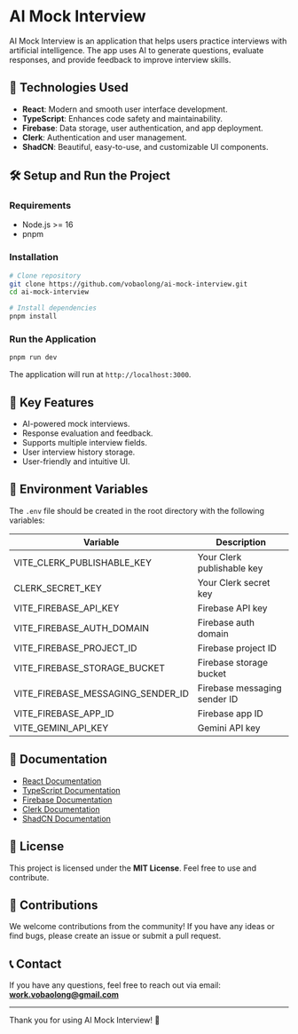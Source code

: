 # AI Mock Interview

AI Mock Interview is an application that helps users practice interviews with artificial intelligence. The app uses AI to generate questions, evaluate responses, and provide feedback to improve interview skills.

## 🚀 Technologies Used
- **React**: Modern and smooth user interface development.
- **TypeScript**: Enhances code safety and maintainability.
- **Firebase**: Data storage, user authentication, and app deployment.
- **Clerk**: Authentication and user management.
- **ShadCN**: Beautiful, easy-to-use, and customizable UI components.

## 🛠 Setup and Run the Project

### Requirements
- Node.js >= 16
- pnpm

### Installation
```bash
# Clone repository
git clone https://github.com/vobaolong/ai-mock-interview.git
cd ai-mock-interview

# Install dependencies
pnpm install
```

### Run the Application
```bash
pnpm run dev
```

The application will run at `http://localhost:3000`.

## 📌 Key Features
- AI-powered mock interviews.
- Response evaluation and feedback.
- Supports multiple interview fields.
- User interview history storage.
- User-friendly and intuitive UI.

## 🔧 Environment Variables
The `.env` file should be created in the root directory with the following variables:

| Variable                         | Description                    |
|----------------------------------|--------------------------------|
| VITE_CLERK_PUBLISHABLE_KEY      | Your Clerk publishable key     |
| CLERK_SECRET_KEY                | Your Clerk secret key          |
| VITE_FIREBASE_API_KEY           | Firebase API key               |
| VITE_FIREBASE_AUTH_DOMAIN       | Firebase auth domain           |
| VITE_FIREBASE_PROJECT_ID        | Firebase project ID            |
| VITE_FIREBASE_STORAGE_BUCKET    | Firebase storage bucket        |
| VITE_FIREBASE_MESSAGING_SENDER_ID | Firebase messaging sender ID  |
| VITE_FIREBASE_APP_ID            | Firebase app ID                |
| VITE_GEMINI_API_KEY             | Gemini API key                 |

## 📄 Documentation
- [React Documentation](https://react.dev/)
- [TypeScript Documentation](https://www.typescriptlang.org/docs/)
- [Firebase Documentation](https://firebase.google.com/docs)
- [Clerk Documentation](https://clerk.com/docs)
- [ShadCN Documentation](https://ui.shadcn.com/)

## 📜 License
This project is licensed under the **MIT License**. Feel free to use and contribute.

## 🤝 Contributions
We welcome contributions from the community! If you have any ideas or find bugs, please create an issue or submit a pull request.

## 📞 Contact
If you have any questions, feel free to reach out via email: **work.vobaolong@gmail.com**

---

Thank you for using AI Mock Interview! 🚀
